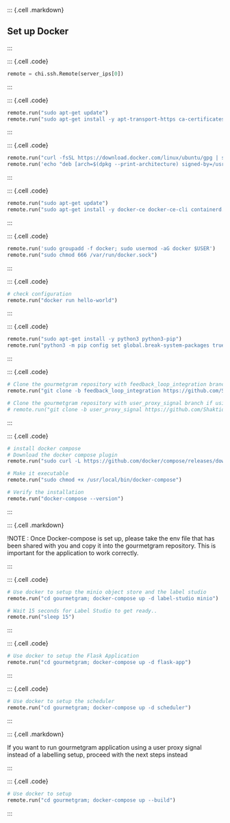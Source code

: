 ::: {.cell .markdown}
## Set up Docker
:::

::: {.cell .code}
```python
remote = chi.ssh.Remote(server_ips[0])
```
:::

::: {.cell .code}
```python
remote.run("sudo apt-get update")
remote.run("sudo apt-get install -y apt-transport-https ca-certificates curl software-properties-common")
```
:::

::: {.cell .code}
```python
remote.run("curl -fsSL https://download.docker.com/linux/ubuntu/gpg | sudo gpg --dearmor -o /usr/share/keyrings/docker-archive-keyring.gpg")
remote.run('echo "deb [arch=$(dpkg --print-architecture) signed-by=/usr/share/keyrings/docker-archive-keyring.gpg] https://download.docker.com/linux/ubuntu $(lsb_release -cs) stable" | sudo tee /etc/apt/sources.list.d/docker.list > /dev/null')
```
:::


::: {.cell .code}
```python
remote.run("sudo apt-get update")
remote.run("sudo apt-get install -y docker-ce docker-ce-cli containerd.io")
```
:::


::: {.cell .code}
```python
remote.run('sudo groupadd -f docker; sudo usermod -aG docker $USER')
remote.run("sudo chmod 666 /var/run/docker.sock")
```
:::

::: {.cell .code}
```python
# check configuration
remote.run("docker run hello-world")
```
:::

::: {.cell .code}
```python
remote.run("sudo apt-get install -y python3 python3-pip")
remote.run("python3 -m pip config set global.break-system-packages true")
```
:::



::: {.cell .code}
```python
# Clone the gourmetgram repository with feedback_loop_integration branch if using labelling setup
remote.run("git clone -b feedback_loop_integration https://github.com/ShaktidharK1997/gourmetgram.git")

# Clone the gourmetgram repository with user_proxy_signal branch if using user signal setup
# remote.run("git clone -b user_proxy_signal https://github.com/ShaktidharK1997/gourmetgram.git")

```
:::

::: {.cell .code}
```python
# install docker compose 
# Download the docker compose plugin
remote.run("sudo curl -L https://github.com/docker/compose/releases/download/v2.24.5/docker-compose-linux-x86_64 -o /usr/local/bin/docker-compose")

# Make it executable
remote.run("sudo chmod +x /usr/local/bin/docker-compose")

# Verify the installation
remote.run("docker-compose --version")
```
:::

::: {.cell .markdown}

!NOTE : Once Docker-compose is set up, please take the env file that has been shared with you and copy it into the gourmetgram repository. This is important for the application to work correctly. 

:::


::: {.cell .code}
```python
# Use docker to setup the minio object store and the label studio
remote.run("cd gourmetgram; docker-compose up -d label-studio minio")

# Wait 15 seconds for Label Studio to get ready..
remote.run("sleep 15")
```
:::

::: {.cell .code}
```python
# Use docker to setup the Flask Application
remote.run("cd gourmetgram; docker-compose up -d flask-app")
```
:::

::: {.cell .code}
```python
# Use docker to setup the scheduler
remote.run("cd gourmetgram; docker-compose up -d scheduler")
```
:::

::: {.cell .markdown}

If you want to run gourmetgram application using a user proxy signal instead of a labelling setup, proceed with the next steps instead 

:::

::: {.cell .code}
```python
# Use docker to setup 
remote.run("cd gourmetgram; docker-compose up --build")
```
:::
